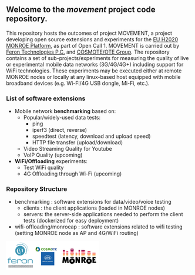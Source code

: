 ## Welcome to the _movement_ project code repository.

This repository hosts the outcomes of project MOVEMENT, a project developing open source extensions and experiments for the [EU H2020 MONROE Platform](https://www.monroe-project.eu/), as part of Open Call 1. MOVEMENT is carried out by [Feron Technologies P.C.](http://www.feron-tech.com) and [COSMOTE/OTE Group](http://www.comsote.gr).
The repository contains a set of sub-projects/experiments for measuring the quality of live or experimental mobile data networks (3G/4G/4G+) including support for WiFi technologies. These experiments may be executed either at remote MONROE nodes or locally at any linux-based host equipped with mobile broadband devices (e.g. Wi-Fi/4G USB dongle, Mi-Fi, etc.).

### List of software extensions
- Mobile network **benchmarking** based on:
  - Popular/widely-used data tests:
	- ping
	- iperf3 (direct, reverse)
	- speedtest (latency, download and upload speed)
	- HTTP file transfer (upload/download)
  - Video Streaming Quality for Youtube
  - VoIP Quality (upcoming)
- **WiFi/Offloading** experiments:
  - Test WiFi quality
  - 4G Offloading through Wi-Fi (upcoming)

### Repository Structure
* benchmarking : software extensions for data/video/voice testing
  * clients : the client applications (loaded in MONROE nodes)
  * servers: the server-side applications needed to perform the client tests (dockerized for easy deployment)
* wifi-offloading/monroeap : software extensions related to wifi testing (setting MONROE node as AP and 4G/WiFi routing)


<img src="movement.png" width="50%" height="50%"/>
